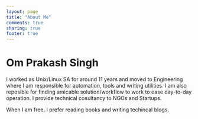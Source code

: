 ```yaml
---
layout: page
title: "About Me"
comments: true
sharing: true
footer: true
---
```


# Om Prakash Singh

I worked as Unix/Linux SA for around 11 years and moved to Engineering where I am responsible for automation, tools and writing utilities. I am also reposible for finding amicable solution/workflow to work to ease day-to-day operation. I provide technical cosultancy to NGOs and Startups. 

When I am free, I prefer reading books and writing techincal blogs.


